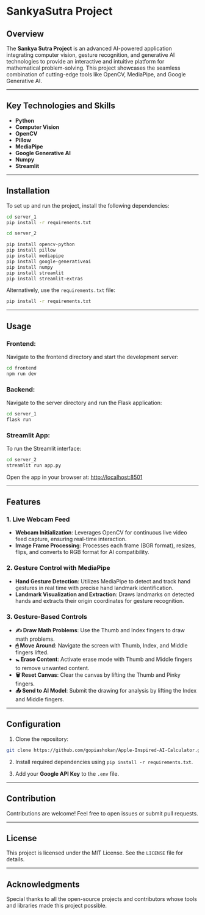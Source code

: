 # SankyaSutra Project

## Overview
The **Sankya Sutra Project** is an advanced AI-powered application integrating computer vision, gesture recognition, and generative AI technologies to provide an interactive and intuitive platform for mathematical problem-solving. This project showcases the seamless combination of cutting-edge tools like OpenCV, MediaPipe, and Google Generative AI.

---

## Key Technologies and Skills

- **Python**
- **Computer Vision**
- **OpenCV**
- **Pillow**
- **MediaPipe**
- **Google Generative AI**
- **Numpy**
- **Streamlit**

---

## Installation

To set up and run the project, install the following dependencies:

```bash
cd server_1
pip install -r requirements.txt

```
```bash
cd server_2
```

```bash
pip install opencv-python
pip install pillow
pip install mediapipe
pip install google-generativeai
pip install numpy
pip install streamlit
pip install streamlit-extras
```

Alternatively, use the `requirements.txt` file:

```bash
pip install -r requirements.txt
```

---

## Usage

### Frontend:
Navigate to the frontend directory and start the development server:

```bash
cd frontend
npm run dev
```

### Backend:
Navigate to the server directory and run the Flask application:

```bash
cd server_1
flask run
```

### Streamlit App:
To run the Streamlit interface:

```bash
cd server_2
streamlit run app.py
```

Open the app in your browser at: [http://localhost:8501](http://localhost:8501)

---

## Features

### 1. **Live Webcam Feed**

- **Webcam Initialization**: Leverages OpenCV for continuous live video feed capture, ensuring real-time interaction.
- **Image Frame Processing**: Processes each frame (BGR format), resizes, flips, and converts to RGB format for AI compatibility.

### 2. **Gesture Control with MediaPipe**

- **Hand Gesture Detection**: Utilizes MediaPipe to detect and track hand gestures in real time with precise hand landmark identification.
- **Landmark Visualization and Extraction**: Draws landmarks on detected hands and extracts their origin coordinates for gesture recognition.

### 3. **Gesture-Based Controls**

- **✍️ Draw Math Problems**: Use the Thumb and Index fingers to draw math problems.
- **🖱 Move Around**: Navigate the screen with Thumb, Index, and Middle fingers lifted.
- **🚼 Erase Content**: Activate erase mode with Thumb and Middle fingers to remove unwanted content.
- **🗑️ Reset Canvas**: Clear the canvas by lifting the Thumb and Pinky fingers.
- **📤 Send to AI Model**: Submit the drawing for analysis by lifting the Index and Middle fingers.

---

## Configuration

1. Clone the repository:

```bash
git clone https://github.com/gopiashokan/Apple-Inspired-AI-Calculator.git
```

2. Install required dependencies using `pip install -r requirements.txt`.

3. Add your **Google API Key** to the `.env` file.

---

## Contribution

Contributions are welcome! Feel free to open issues or submit pull requests.

---

## License

This project is licensed under the MIT License. See the `LICENSE` file for details.

---

## Acknowledgments

Special thanks to all the open-source projects and contributors whose tools and libraries made this project possible.

